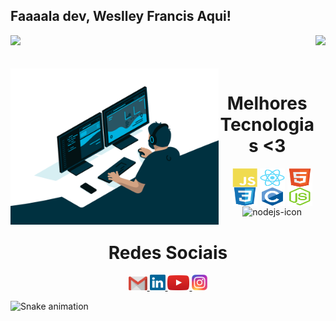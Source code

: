 ## Faaaala dev, Weslley Francis Aqui!

<div>
  
  <img  height="180em" src="https://github-readme-stats.vercel.app/api?username=weslleyfs1&show_icons=true&theme=great-gatsby&include_all_commits=true&count_private=true"/>
  <img align="right" height="180em" src="https://github-readme-stats.vercel.app/api/top-langs/?username=weslleyfs1&layout=compact&langs_count=16&theme=great-gatsby"/>
</div>
<br>

<div  align="center"> 
  <div style="display: inline_block"><br>
    <img align="left" height="250" alt="coding-time" src="code.gif">
    <h1 align="center">Melhores Tecnologias <3</h1>
    <img align="center" height="30" width="40" alt="js-icon"  src="https://raw.githubusercontent.com/devicons/devicon/master/icons/javascript/javascript-plain.svg">
    <img align="center" height="30" width="40" alt="react-icon" src="https://raw.githubusercontent.com/devicons/devicon/master/icons/react/react-original.svg">
    <img align="center" height="30" width="40" alt="html-icon" src="https://raw.githubusercontent.com/devicons/devicon/master/icons/html5/html5-original.svg">
    <img align="center" height="30" width="40" alt="css-icon" src="https://raw.githubusercontent.com/devicons/devicon/master/icons/css3/css3-original.svg">
    <img align="center" height="30" width="40" alt="c-icon" src="https://raw.githubusercontent.com/devicons/devicon/master/icons/c/c-original.svg">
    <img align="center" height="30" width="40" alt="nodejs-icon" src="https://raw.githubusercontent.com/devicons/devicon/master/icons/nodejs/nodejs-original.svg">
    <img align="center" height="30" width="40" alt="nodejs-icon" src="https://raw.githubusercontent.com/jmnote/z-icons/master/svg/cpp.svg">
   </div>
  
  <h1 align="center">Redes Sociais</h1>
    <a href = "mailto: weslley.francis1@outlook.com/">
      <img width="30" src="gmail.svg">
    </a>
    <a href = "https://www.linkedin.com/in/weslley-francis-silva-182537156/">
      <img width="25" src="linkedin.svg">
    </a>
    <a href = "https://www.youtube.com/channel/UCveVcmvikRo6WEFM_JSf4Lg/">
      <img width="35" src="youtube.svg">
    </a>
    <a href = "https://www.instagram.com/centernerdmt/">
      <img width="25" src="instagram.png">
    </a>
</div>

![Snake animation](https://github.com/weslleyfs1/weslleyfs1/blob/output/github-contribution-grid-snake.svg)
